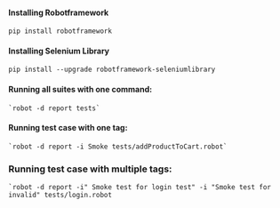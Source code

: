 #### Installing Robotframework
    pip install robotframework
#### Installing Selenium Library
    pip install --upgrade robotframework-seleniumlibrary
#### Running all suites with one command:  
    `robot -d report tests`
#### Running test case with one tag:
    `robot -d report -i Smoke tests/addProductToCart.robot`
### Running test case with multiple tags:
    `robot -d report -i" Smoke test for login test" -i "Smoke test for invalid" tests/login.robot





